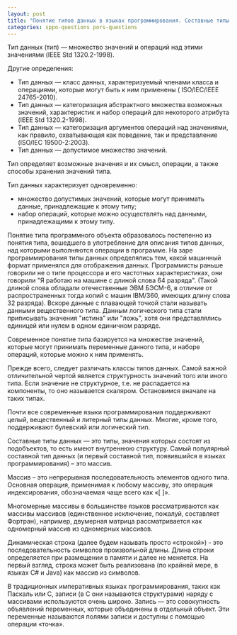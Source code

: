 ```yaml
---
layout: post
title: "Понятие типов данных в языках программирования. Составные типы данных"
categories: sppo-questions pors-questions
---
```


Тип данных (тип) — множество значений и операций над этими значениями (IEEE Std 1320.2-1998).

Другие определения:

- Тип данных — класс данных, характеризуемый членами класса и операциями, которые могут быть к ним применены (
  ISO/IEC/IEEE 24765-2010).
- Тип данных — категоризация абстрактного множества возможных значений, характеристик и набор операций для некоторого
  атрибута (IEEE Std 1320.2-1998).
- Тип данных — категоризация аргументов операций над значениями, как правило, охватывающая как поведение, так и
  представление (ISO/IEC 19500-2:2003).
- Тип данных — допустимое множество значений.

Тип определяет возможные значения и их смысл, операции, а также способы хранения значений типа.

Тип данных характеризует одновременно:

- множество допустимых значений, которые могут принимать данные, принадлежащие к этому типу;
- набор операций, которые можно осуществлять над данными, принадлежащими к этому типу.

Понятие типа программного объекта образовалось постепенно из понятия типа, вошедшего в употребление для описания типов
данных, над которыми выполняются операции в программе. На заре программирования типы данных определялись тем, какой
машинный формат применялся для отображения данных. Программисты раньше говорили не о типе процессора и его частотных
характеристиках, они говорили "Я работаю на машине с длиной слова 64 разряда". (Такой длиной слова обладали
отечественные ЭВМ БЭСМ-6, в отличие от распространенных тогда копий с машин IBM/360, имеющих длину слова 32 разряда).
Вскоре данные с плавающей точкой стали называть данными вещественного типа. Данным логического типа стали приписывать
значения "истина" или "ложь", хотя они представлялись единицей или нулем в одном единичном разряде.

Современное понятие типа базируется на множестве значений, которые могут принимать переменные данного типа, и наборе
операций, которые можно к ним применять.

Прежде всего, следует различать классы типов данных. Самой важной отличительной чертой является структурность значений
того или иного типа. Если значение не структурное, т.е. не распадается на компоненты, то оно называется скаляром.
Остановимся вначале на таких типах.

Почти все современные языки программирования поддерживают целый, вещественный и литерный типы данных. Многие, кроме
того, поддерживают булевский или логический тип.

Составные типы данных — это типы, значения которых состоят из подобъектов, то есть имеют внутреннюю структуру. Самый
популярный составной тип данных (и первый составной тип, появившийся в языках программирования) – это массив.

Массив – это непрерывная последовательность элементов одного типа. Основная операция, применимая к любому массиву, это
операция индексирования, обозначаемая чаще всего как «\[ \]».

Многомерные массивы в большинстве языков рассматриваются как массивы массивов (единственное исключение, пожалуй,
составляет Фортран), например, двумерная матрица рассматривается как одномерный массив из одномерных массивов.

Динамическая строка (далее будем называть просто «строкой») - это последовательность символов произвольной длины. Длина
строки определяется при размещении в памяти и далее не меняется. На первый взгляд, строка может быть реализована (по
крайней мере, в языках C# и Java) как массив из символов.

В традиционных императивных языках программирования, таких как Паскаль или С, записи (в С они называются структурами)
наряду с массивами используются очень широко. Запись — это совокупность объявлений переменных, которые объединены в
отдельный объект. Эти переменные называются полями записи и доступны с помощью операции «точка».
